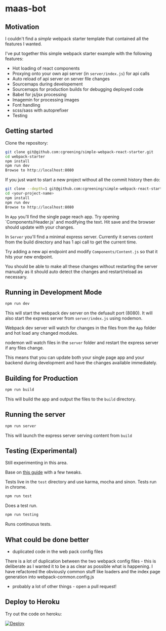 # maas-bot

## Motivation
I couldn't find a _simple_ webpack starter template that contained all the features I wanted.

I've put together this simple webpack starter example with the following features:

* Hot loading of react components
* Proxying onto your own api server (in `server/index.js`) for api calls
* Auto reload of api server on server file changes
* Sourcemaps during developement
* Sourcemaps for production builds for debugging deployed code
* Babel for js/jsx processing
* Imagemin for processing images
* Font handling
* scss/sass with autoprefixer
* Testing

## Getting started
Clone the repository:

```sh
git clone git@github.com:cgreening/simple-webpack-react-starter.git
cd webpack-starter
npm install
npm run dev
Browse to http://localhost:8080
```
If you just want to start a new project without all the commit history then do:

```sh
git clone --depth=1 git@github.com:cgreening/simple-webpack-react-starter <your-project-name>
cd <your-project-name>
npm install
npm run dev
Browse to http://localhost:8080
```
In `App` you'll find the single page reach app. Try opening `Components/Header.js' and modifying the text. Hit save and the browser should update with your changes.

In `Server` you'll find a minimal express server. Currently it serves content from the build directory and has 1 api call to get the current time.

Try adding a new api endpoint and modify `Components/Content.js` so that it hits your new endpoint.

You should be able to make all these changes without restarting the server manually as it should auto detect the changes and restart/reload as necessary.

## Running in Development Mode
```sh
npm run dev
```
This will start the webpack dev server on the defuault port (8080). It will also start the express server from `server/index.js` using nodemon.

Webpack dev server will watch for changes in the files from the `App` folder and hot load any changed modules.

nodemon will watch files in the `server` folder and restart the express server if any files change.

This means that you can update both your single page app and your backend during development and have the changes available immediately.

## Building for Production
```sh
npm run build
```
This will build the app and output the files to the `build` directory.
## Running the server
```sh
npm run server
```
This will launch the express server serving content from `build`

## Testing (Experimental)
Still experimenting in this area.

Base on [this guide](https://www.codementor.io/reactjs/tutorial/test-reactjs-components-karma-webpack) with a few tweaks.

Tests live in the `test` directory and use karma, mocha and sinon. Tests run in chrome.

```sh
npm run test
```
Does a test run.

```sh
npm run testing
```

Runs continuous tests.

## What could be done better

* duplicated code in the web pack config files

There is a lot of duplication between the two webpack config files - this is deliberate as I wanted it to be a as clear as possible what is happening. I have refactored the obviously common stuff like loaders and the index page generation into webpack-common.config.js

* probably a lot of other things - open a pull request!

## Deploy to Heroku
Try out the code on heroku:

[![Deploy](https://www.herokucdn.com/deploy/button.png)](https://heroku.com/deploy)
